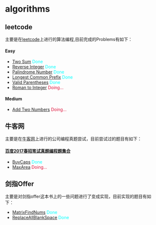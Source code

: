# algorithms

## leetcode

主要是在[leetcode](https://leetcode.com/)上进行的算法编程,目前完成的Problems有如下：

#### Easy

  - [Two Sum](https://leetcode.com/problems/two-sum/)  <font color="00ffff">Done</font>
  - [Reverse Integer](https://leetcode.com/problems/reverse-integer)  <font color="#00ffff">Done</font>
  - [Palindrome Number](https://leetcode.com/problems/palindrome-number)  <font color="#00ffff">Done</font> 
  - [Longest Common Prefix](https://leetcode.com/problems/longest-common-prefix)  <font color="#00ffff">Done</font>
  - [Valid Parentheses](https://leetcode.com/problems/valid-parentheses)  <font color="#00ffff">Done</font>
  - [Roman to Integer](https://leetcode.com/problems/roman-to-integer)  <font color="#DC143C">Doing...</font>

#### Medium

  - [Add Two Numbers](https://leetcode.com/problems/add-two-numbers)  <font color="#DC143C">Doing...</font>
  


## 牛客网
主要是在[牛客网](https://www.nowcoder.com/)上进行的公司编程真题尝试，目前尝试过的题目有如下：

  #### [百度2017春招笔试真题编程题集合](https://www.nowcoder.com/test/4998655/summary)
  - [BuyCaps](https://gitee.com/HxSteve/algorithms/blob/master/niuke/src/main/java/com/huaxin/problems/BuyCaps.java)  <font color="#00ffff">Done</font>
  - [MaxArea](https://gitee.com/HxSteve/algorithms/blob/master/niuke/src/main/java/com/huaxin/problems/MaxArea.java)  <font color="#DC143C">Doing...</font>


## 剑指Offer
主要是对剑指offer这本书上的一些问题进行了变成实现，目前实现的题目有如下：

  - [MatrixFindNums](https://gitee.com/HxSteve/algorithms/blob/master/offer/src/main/java/com/huaxin/offerproblems/MatrixFindNums.java)  <font color="#00ffff">Done</font>
  - [ReplaceAllBlankSpace](https://gitee.com/HxSteve/algorithms/blob/master/offer/src/main/java/com/huaxin/offerproblems/ReplaceAllBlankSpace.java)  <font color="#00ffff">Done</font>

